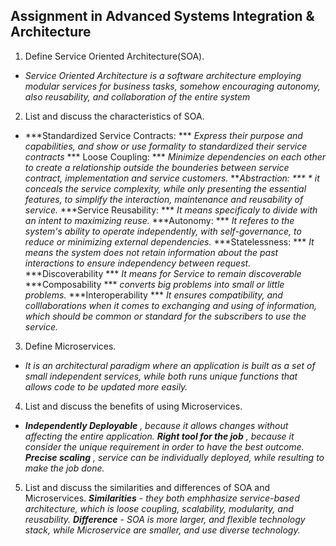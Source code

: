 ## Assignment in Advanced Systems Integration & Architecture
1. Define Service Oriented Architecture(SOA).
- *Service Oriented Architecture is a software architecture employing modular services for business tasks, somehow encouraging autonomy, also reusability, and collaboration of the entire system*
2. List and discuss the characteristics of SOA.
-  ***Standardized Service Contracts: *** *Express their purpose and capabilities, and show or use formality to standardized their service contracts*
   *** Loose Coupling: *** *Minimize dependencies on each other to create a relationship outside the bounderies between service contract, implementation and service customers.*
   ***Abstraction: *** * it conceals the service complexity, while only presenting the essential features, to simplify the interaction, maintenance and reusability of service.*
   ***Service Reusability: *** *It means specificaly to divide with an intent to maximizing reuse.* 
   ***Autonomy: *** *It referes to the system's ability to operate independently, with self-governance, to reduce or minimizing external dependencies.*
   ***Statelessness: *** *It means the system does not retain information about the past interactions to ensure independency between request.*
   ***Discoverability *** *It means for Service to remain discoverable*
   ***Composability *** *converts big problems into small or little problems.*
   ***Interoperability *** *It ensures compatibility, and colllaborations when it comes to exchanging and using of information, which should be common or standard for the subscribers to use the service.*
3. Define Microservices.
- *It is an architectural paradigm where an application is built as a set of small independent services, while both runs unique functions that allows code to be updated more easily.*
4. List and discuss the benefits of using Microservices.
- ***Independently Deployable*** *, because it allows changes without affecting the entire application.*
  ***Right tool for the job*** *, because it consider the unique requirement in order to have the best outcome.*
  ***Precise scaling*** *, service can be individually deployed, while resulting to make the job done.*
5. List and discuss the similarities and differences of SOA and Microservices.
   ***Similarities***
   *- they both emphhasize service-based architecture, which is loose coupling, scalability, modularity, and reusability.*
   ***Difference***
   *- SOA is more larger, and flexible technology stack, while _Microservice_ are smaller, and use diverse technology.* 
